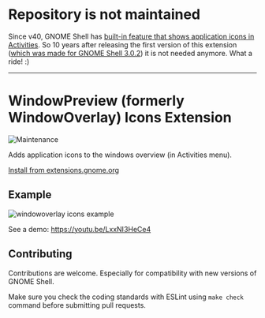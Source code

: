 # Repository is not maintained
Since v40, GNOME Shell has [built-in feature that shows application icons in Activities](https://help.gnome.org/misc/release-notes/40.0/#activities-overview).
So 10 years after releasing the first version of this extension ([which was made for GNOME Shell 3.0.2](https://github.com/sustmi/gnome-shell-extensions-sustmi/commit/f035f8a781a11727e67e79f91471c18b3d1f310f))
it is not needed anymore. What a ride! :)

---

# WindowPreview (formerly WindowOverlay) Icons Extension
![Maintenance](https://img.shields.io/maintenance/no/2021)

Adds application icons to the windows overview (in Activities menu).

[Install from extensions.gnome.org](https://extensions.gnome.org/extension/302/windowoverlay-icons/)

## Example
![windowoverlay icons example](https://user-images.githubusercontent.com/925062/28873575-9378636a-778e-11e7-90a1-8e2f3a4d7f43.png)

See a demo: https://youtu.be/LxxNI3HeCe4

## Contributing
Contributions are welcome. Especially for compatibility with new versions of GNOME Shell.

Make sure you check the coding standards with ESLint using `make check` command before submitting pull requests.

